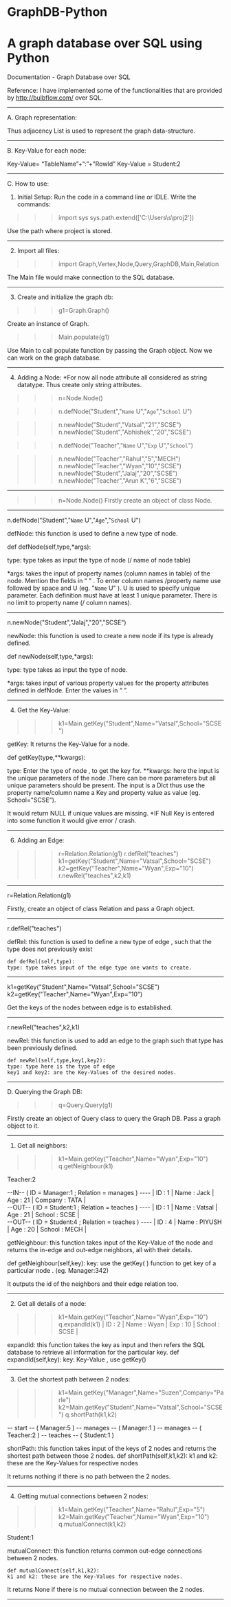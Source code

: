 GraphDB-Python
==============

A graph database over SQL using Python
======================================

Documentation - Graph Database over SQL

Reference: I have implemented some of the functionalities that are provided by http://bulbflow.com/ over SQL.

_____________________________________________________________________________________

A.	Graph representation:


Thus adjacency List is used to represent the graph data-structure.

_____________________________________________________________________________________

B. Key-Value for each node:

Key-Value= “TableName”+”:”+”RowId”
Key-Value = Student:2 

_____________________________________________________________________________________

C.	How to use:

1.	Initial Setup:
Run the code in a command line or IDLE. Write the commands:

>>> import sys
>>> sys.path.extend(['C:\\Users\\s\\proj2'])

Use the path where project is stored.

_____________________________________________________________________________________

2.	Import all files:

>>> import Graph,Vertex,Node,Query,GraphDB,Main,Relation

The Main file would make connection to the SQL database.

_____________________________________________________________________________________

3.	Create and initialize the graph db:

>>> g1=Graph.Graph()

Create an instance of Graph. 

>>> Main.populate(g1)

Use Main to call populate function by passing the Graph object. Now we can work on the graph database.

_____________________________________________________________________________________


4. Adding a Node:
*For now all node attribute all considered as string datatype. Thus create only string attributes.

>>> n=Node.Node()

>>> n.defNode("Student","`Name` U","`Age`","`School` U")

>>> n.newNode("Student","Vatsal","21","SCSE")
>>> n.newNode("Student","Abhishek","20","SCSE")

>>> n.defNode("Teacher","`Name` U","`Exp` U","`School`")

>>> n.newNode("Teacher","Rahul","5","MECH")
>>> n.newNode("Teacher","Wyan","10","SCSE")
>>> n.newNode("Student","Jalaj","20","SCSE")
>>> n.newNode("Teacher","Arun K","6","SCSE")

_______________________

>>>n=Node.Node()
Firstly create an object of class Node.

________________________
n.defNode("Student","`Name` U","`Age`","`School` U")

defNode: this function is used to define a new type of node. 
	
def defNode(self,type,*args):
	
type: type takes as input the type of node (/ name of node table)
	
*args: takes the input of  property names (column names in table) of the node. Mention the fields in “ ” . To enter column names /property name use ` ` followed by space and U (eg. "`Name` U" ). U is used to specify unique parameter. Each definition must have at least 1 unique parameter. There is no limit to property name (/ column names).

________________________

n.newNode("Student","Jalaj","20","SCSE")

newNode: this function is used to create a new node if its type is already defined.
	
def newNode(self,type,*args):
	
type: type takes as input  the type of node.
	
*args: takes input of various property values for the property attributes defined in defNode.  Enter the values in “ ”. 

_____________________________________________________________________________________
	
4.	Get the Key-Value:

>>> k1=Main.getKey("Student",Name="Vatsal",School="SCSE")

getKey: It returns the Key-Value for a node. 
	
def getKey(type,**kwargs):
	
type: Enter the type of node , to get the key for.
	**kwargs: here the input is the unique parameters of the node .There can be more parameters        but all unique parameters should be present. The input is a DIct thus use the property name/column name a Key and property value as value (eg. School="SCSE").

It would return NULL if unique values are missing.
*IF Null Key is entered into some function it would give error / crash.

_____________________________________________________________________________________

6.	Adding an Edge:

>>> r=Relation.Relation(g1)
>>> r.defRel("teaches")
>>> k1=getKey("Student",Name="Vatsal",School="SCSE")
>>> k2=getKey("Teacher",Name="Wyan",Exp="10")
r.newRel("teaches",k2,k1)

__________________

r=Relation.Relation(g1)

Firstly, create an object of class Relation and pass a Graph object.

__________________

r.defRel("teaches")

defRel: this function is used to define a new type of edge , such that the type does not previously exist

	def defRel(self,type):
	type: type takes input of the edge type one wants to create.

__________________

k1=getKey("Student",Name="Vatsal",School="SCSE")
k2=getKey("Teacher",Name="Wyan",Exp="10")

Get the keys of the nodes between edge is to established.

____________________

r.newRel("teaches",k2,k1)

newRel: this function is used to add an edge to the graph such that type has been previously defined.

	def newRel(self,type,key1,key2):
	type: type here is the type of edge
	key1 and key2: are the Key-Values of the desired nodes.


_____________________________________________________________________________________

D.	Querying the Graph DB:

>>> q=Query.Query(g1)

Firstly create an object of Query class to query the Graph DB. Pass a graph object to it.
_____________________________________________________________________________________

1.	Get all neighbors:

>>> k1=Main.getKey("Teacher",Name="Wyan",Exp="10")
>>> q.getNeighbour(k1)

Teacher:2

 --IN--  ( ID =  Manager:1 ; Relation =  manages  ) ----  |  ID : 1  |  Name : Jack  |  Age : 21  |  Company : TATA  |  
 --OUT--  ( ID =  Student:1 ; Relation =  teaches  ) ----  |  ID : 1  |  Name : Vatsal  |  Age : 21  |  School : SCSE  |  
 --OUT--  ( ID =  Student:4 ; Relation =  teaches  ) ----  |  ID : 4  |  Name : PIYUSH  |  Age : 20  |  School : MECH  |  

getNeighbour: this function takes input of the Key-Value of the node and returns the in-edge and out-edge neighbors, all with their details.
	
def getNeighbour(self,key):
	key: use the getKey( ) function to get key of a particular node . (eg. Manager:342)

It outputs the id of the neighbors and their edge relation too.

_____________________________________________________________________________________

2.	Get all details of a node:

>>> k1=Main.getKey("Teacher",Name="Wyan",Exp="10")
>>> q.expandId(k1)
 |  ID : 2  |  Name : Wyan  |  Exp : 10  |  School : SCSE  |   

expandId: this function takes the key as input and then refers the SQL database to retrieve all information for the particular key.
	def expandId(self,key):
	key: Key-Value , use getKey()

_____________________________________________________________________________________

3.	Get the shortest path between 2 nodes:

>>> k1=Main.getKey("Manager",Name="Suzen",Company="Parle")
>>> k2=Main.getKey("Student",Name="Vatsal",School="SCSE")
>>> q.shortPath(k1,k2)

 --  start  -- ( Manager:5 )  --  manages  -- ( Manager:1 )  --  manages  -- ( Teacher:2 )  --  teaches  -- ( Student:1 )

shortPath: this function takes input of the keys of 2 nodes and returns the shortest path between those 2 nodes.
	def shortPath(self,k1,k2):
	k1 and k2: these are the Key-Values for respective nodes

It returns nothing if there is no path between the 2 nodes.

_____________________________________________________________________________________

4.	Getting mutual connections between 2 nodes:

>>> k1=Main.getKey("Teacher",Name="Rahul",Exp="5")
>>> k2=Main.getKey("Teacher",Name="Wyan",Exp="10")
>>> q.mutualConnect(k1,k2)

Student:1

mutualConnect: this function returns common out-edge connections between 2 nodes.

	def mutualConnect(self,k1,k2):
	k1 and k2: these are the Key-Values for respective nodes.

It returns None if there is no mutual connection between the 2 nodes.

_____________________________________________________________________________________


